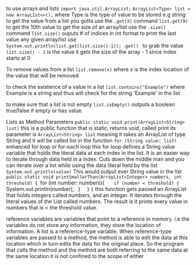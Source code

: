 to use arrays and lists 
`import java.util.ArrayList;`
`ArrayList<Type> list = new ArrayLIst<>();`
	where Type is the type of value to be stored e.g string
	to get the value from a list you gotta use the `.get(X)` command
		`list.get(9)` to get the 10th value
	to get the size of an array/list use the `.size()` command 
		`list.size()` ouputs # of indices in int format 
	to print the last value any given array/list use 
		`System.out.println(list.get(list.size()-1));`
			`.get() ` to grab the value 
			`list.size() - 1` is the value it gets the size of the array - 1 since index starts at 0
	

To remove values from a list 
	`list.remove(x)` where x is the index location of the value that will be removed

to check the existence of a value in a list 
	`list.contains("Example")` where Example is a string and thus will check for the string 'Example' in the list

to make sure that a list is not empty
	`list.isEmpty()` outputs a boolean true/false if empty or has value. 

Lists as Method Parameters
	`public static void print(ArrayList<String> list)`
		this is a public function that is static, returns void, called print
		its parameter is `ArrayList<String> list` meaning it takes an ArrayList of type String and it will be called list in the function
	`for (String value: list)`
		enhanced for loop or for-each loop
		this for loop defines a String value variable that holds the literal data at each index in the list. It is an easier way to iterate through data held in a index. Cuts down the middle man and you can iterate over a list while using the data literal held by the list
			`System.out.println(value)` 
				This would output ever String value in the list 
	`public static void printSmallerThan(ArrayList<Integer> numbers, int threshold) {
	`for (int number: numbers){
	`    if (number < threshold) {
	`        System.out.println(number);`
	`     }
	`  }`
	`}`
	this function gets passed an ArrayList that holds integers called numbers, and an integer. It iterates through the literal values of the List called numbers. The result is it prints every value in numbers that is < the threshold value. 


reference variables are variables that point to a reference in memory. i.e the variables do not store any information, they store the location of information. 
A list is a reference-type variable. 
When reference-type variables are passed to a method, the method is able to edit the data at this location which in turn edits the data for the original place. 
So the program that calls the method and the method are both referring to the same data at the same location it is not confined to the scope of either 
